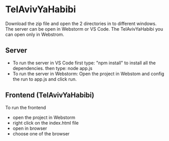 # TelAvivYaHabibi
Download the zip file and open the 2 directories in to different windows.
The server can be open in Webstorm or VS Code.
The TelAvivYaHabibi you can open only in Webstrom.
## Server

* To run the server in VS Code first type:
  "npm install" to install all the dependencies.
  then type: node app.js
* To run the server in Webstorm:
  Open the project in Webstom and config the run to app.js and click run.
  
## Frontend (TelAvivYaHabibi)

To run the frontend
* open the project in Webstorm
* right click on the index.html file
* open in browser
* choose one of the browser
